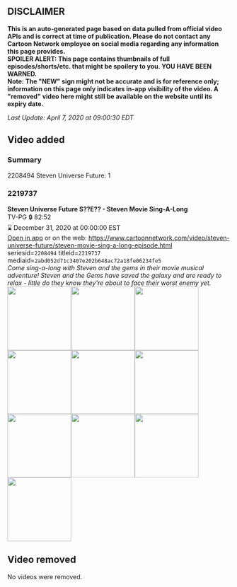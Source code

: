 ## DISCLAIMER
**This is an auto-generated page based on data pulled from official video APIs and is correct at time of publication. Please do not contact any Cartoon Network employee on social media regarding any information this page provides.**  
**SPOILER ALERT: This page contains thumbnails of full episodes/shorts/etc. that might be spoilery to you. YOU HAVE BEEN WARNED.**  
**Note: The "NEW" sign might not be accurate and is for reference only; information on this page only indicates in-app visibility of the video. A "removed" video here might still be available on the website until its expiry date.**  

_Last Update: April 7, 2020 at 09:00:30 EDT_
## Video added
### Summary
2208494 Steven Universe Future: 1  
### 2219737
**Steven Universe Future S??E?? - Steven Movie Sing-A-Long**  
TV-PG 🔒 82:52  
⌛ December 31, 2020 at 00:00:00 EST  
[Open in app](https://tinyurl.com/yx4pnx36) or on the web: https://www.cartoonnetwork.com/video/steven-universe-future/steven-movie-sing-a-long-episode.html  
seriesid=`2208494` titleid=`2219737` mediaid=`2abd052d71c3407e202b648ac72a18fe06234fe5`  
_Come sing-a-long with Steven and the gems in their movie musical adventure!  Steven and the Gems have saved the galaxy and are ready to relax - little do they know they're about to face their worst enemy yet._  
<a href="https://s3.amazonaws.com/cartoonorchestrator/2219737_001_1280x720.jpg"><img src="https://s3.amazonaws.com/cartoonorchestrator/2219737_001_640x360.jpg" height="144px" /></a><a href="https://s3.amazonaws.com/cartoonorchestrator/2219737_002_1280x720.jpg"><img src="https://s3.amazonaws.com/cartoonorchestrator/2219737_002_640x360.jpg" height="144px" /></a><a href="https://s3.amazonaws.com/cartoonorchestrator/2219737_003_1280x720.jpg"><img src="https://s3.amazonaws.com/cartoonorchestrator/2219737_003_640x360.jpg" height="144px" /></a><a href="https://s3.amazonaws.com/cartoonorchestrator/2219737_004_1280x720.jpg"><img src="https://s3.amazonaws.com/cartoonorchestrator/2219737_004_640x360.jpg" height="144px" /></a><a href="https://s3.amazonaws.com/cartoonorchestrator/2219737_005_1280x720.jpg"><img src="https://s3.amazonaws.com/cartoonorchestrator/2219737_005_640x360.jpg" height="144px" /></a><a href="https://s3.amazonaws.com/cartoonorchestrator/2219737_006_1280x720.jpg"><img src="https://s3.amazonaws.com/cartoonorchestrator/2219737_006_640x360.jpg" height="144px" /></a><a href="https://s3.amazonaws.com/cartoonorchestrator/2219737_007_1280x720.jpg"><img src="https://s3.amazonaws.com/cartoonorchestrator/2219737_007_640x360.jpg" height="144px" /></a><a href="https://s3.amazonaws.com/cartoonorchestrator/2219737_008_1280x720.jpg"><img src="https://s3.amazonaws.com/cartoonorchestrator/2219737_008_640x360.jpg" height="144px" /></a><a href="https://s3.amazonaws.com/cartoonorchestrator/2219737_009_1280x720.jpg"><img src="https://s3.amazonaws.com/cartoonorchestrator/2219737_009_640x360.jpg" height="144px" /></a><a href="https://s3.amazonaws.com/cartoonorchestrator/2219737_010_1280x720.jpg"><img src="https://s3.amazonaws.com/cartoonorchestrator/2219737_010_640x360.jpg" height="144px" /></a>
## Video removed
No videos were removed.  
